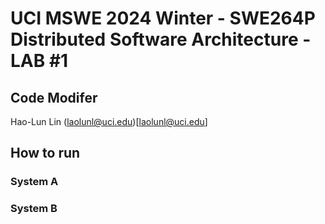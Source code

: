 # UCI MSWE 2024 Winter - SWE264P Distributed Software Architecture - LAB #1

## Code Modifer
Hao-Lun Lin (laolunl@uci.edu)[laolunl@uci.edu]

## How to run

### System A


### System B
